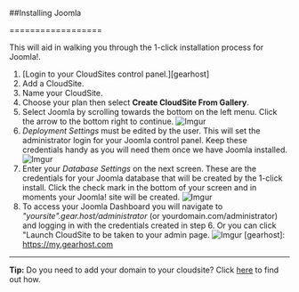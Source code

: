 ##Installing Joomla

==================


This will aid in walking you through the 1-click installation process for Joomla!.

 1. [Login to your CloudSites control panel.][gearhost] 
 2.  Add a CloudSite.
 3. Name your CloudSite.
 4. Choose your plan then select **Create CloudSite From Gallery**.
 5. Select Joomla by scrolling towards the bottom on the left menu. Click the arrow to the bottom right to continue.
![Imgur](http://i.imgur.com/sDphC1D.jpg)
 6. *Deployment Settings* must be edited by the user. This will set the administrator login for your Joomla control panel. Keep these credentials handy as you will need them once we have Joomla installed.
![Imgur](http://i.imgur.com/sqnr26w.jpg)
 7. Enter your *Database Settings* on the next screen. These are the credentials for your Joomla database that will be created by the 1-click install. Click the check mark in the bottom of your screen and in moments your Joomla! site will be created.
![Imgur](http://i.imgur.com/k936co1.jpg)
 8. To access your Joomla Dashboard you will navigate to *"yoursite".gear.host/administrator* (or yourdomain.com/administrator) and logging in with the credentials created in step 6. Or you can click "Launch CloudSite to be taken to your admin page.
 ![Imgur](http://i.imgur.com/Ln3e7Qu.jpg)
 [gearhost]: https://my.gearhost.com 


----------
**Tip:** Do you need to add your domain to your cloudsite? Click [here](https://www.gearhost.com/documentation/how-to-add-a-domain-subdomain-hostname) to find out how.